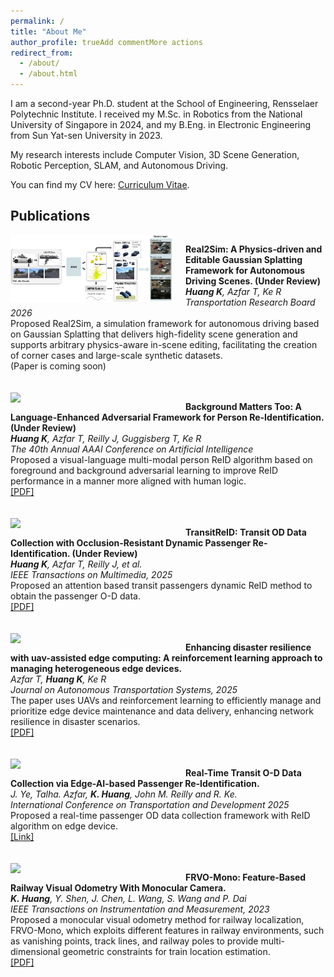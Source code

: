 ```yaml
---
permalink: /
title: "About Me"
author_profile: trueAdd commentMore actions
redirect_from: 
  - /about/
  - /about.html
---
```


I am a second-year Ph.D. student at the School of Engineering, Rensselaer Polytechnic Institute. I received my M.Sc. in Robotics from the National University of Singapore in 2024, and my B.Eng. in Electronic Engineering from Sun Yat-sen University in 2023.

My research interests include Computer Vision, 3D Scene Generation, Robotic Perception, SLAM, and Autonomous Driving.


You can find my CV here: [Curriculum Vitae](https://drive.google.com/file/d/1gXO0jIg54F7J9ZIKo97Ujxjv7fHnd1Ws/view?usp=sharing).

## Publications
<div style="overflow: auto; margin-bottom: 20px;">
  <img src="/images/6.png" width="260px" style="float: left; margin-right: 20px;"/>

  <strong>Real2Sim: A Physics‑driven and Editable Gaussian Splatting Framework for Autonomous Driving Scenes. (Under Review)</strong><br>
  <em>**Huang K**, Azfar T, Ke R</em><br>
  <em>Transportation Research Board 2026</em><br>
  Proposed Real2Sim, a simulation framework for autonomous driving based on Gaussian Splatting that delivers high-fidelity scene generation and supports arbitrary physics-aware in-scene editing, facilitating the creation of corner cases and large-scale synthetic datasets.<br>
  (Paper is coming soon)
</div>

<div style="overflow: auto; margin-bottom: 20px;">
  <img src="/images/1.jpg" width="260px" style="float: left; margin-right: 20px;"/>

  <strong>Background Matters Too: A Language-Enhanced Adversarial Framework for Person Re-Identification. (Under Review)</strong><br>
  <em>**Huang K**, Azfar T, Reilly J, Guggisberg T, Ke R</em><br>
  <em>The 40th Annual AAAI Conference on Artificial Intelligence</em><br>
  Proposed a visual-language multi-modal person ReID algorithm based on foreground and background adversarial learning to improve ReID performance in a manner more aligned with human logic.<br>
  <a href="https://arxiv.org/abs/2509.03032">[PDF]</a>
</div>

<div style="overflow: auto; margin-bottom: 20px;">
  <img src="/images/3.jpg" width="260px" style="float: left; margin-right: 20px;"/>

  <strong>TransitReID: Transit OD Data Collection with Occlusion-Resistant Dynamic Passenger Re-Identification. (Under Review)</strong><br>
  <em>**Huang K**, Azfar T, Reilly J, et al.</em><br>
  <em>IEEE Transactions on Multimedia, 2025</em><br>
  Proposed an attention based transit passengers dynamic ReID method to obtain the passenger O-D data.<br>
  <a href="https://arxiv.org/abs/2504.11500">[PDF]</a>
</div>

<div style="overflow: auto; margin-bottom: 20px;">
  <img src="/images/2.jpg" width="260px" style="float: left; margin-right: 20px;"/>

  <strong>Enhancing disaster resilience with uav-assisted edge computing: A reinforcement learning approach to managing heterogeneous edge devices.</strong><br>
  <em>Azfar T, **Huang K**, Ke R</em><br>
  <em>Journal on Autonomous Transportation Systems, 2025</em><br>
  The paper uses UAVs and reinforcement learning to efficiently manage and prioritize edge device maintenance and data delivery, enhancing network resilience in disaster scenarios.<br>
  <a href="https://dl.acm.org/doi/pdf/10.1145/3736643">[PDF]</a>
</div>

<div style="overflow: auto; margin-bottom: 20px;">
  <img src="/images/4.jpg" width="260px" style="float: left; margin-right: 20px;"/>

  <strong>Real-Time Transit O-D Data Collection via Edge-AI-based Passenger Re-Identification.</strong><br>
  <em>J. Ye, Talha. Azfar, **K. Huang**, John M. Reilly and R. Ke.</em><br>
  <em>International Conference on Transportation and Development 2025</em><br>
  Proposed a real-time passenger OD data collection framework with ReID algorithm on edge device.<br>
  <a href="https://ictd-pavements2025.eventscribe.net/fsPopup.asp?PresentationID=1559781&mode=presInfo">[Link]</a>
</div>

<div style="overflow: auto; margin-bottom: 20px;">
  <img src="/images/5.png" width="260px" style="float: left; margin-right: 20px;"/>

  <strong>FRVO-Mono: Feature-Based Railway Visual Odometry With Monocular Camera.</strong><br>
  <em>**K. Huang**, Y. Shen, J. Chen, L. Wang, S. Wang and P. Dai</em><br>
  <em>IEEE Transactions on Instrumentation and Measurement, 2023</em><br>
  Proposed a monocular visual odometry method for railway localization, FRVO-Mono, which exploits different features in railway environments, such as vanishing points, track lines, and railway poles to provide multi-dimensional geometric constraints for train location estimation.<br>
  <a href="https://ieeexplore.ieee.org/abstract/document/10290961">[PDF]</a>
</div>



<div style="width:100%; display:flex; justify-content:center; align-items:center;">
  <div style="width:500px; height:500px; overflow:hidden;">
    <div style="transform:scale(0.7); transform-origin: top left;">
      <script type="text/javascript" id="mapmyvisitors" 
        src="//mapmyvisitors.com/map.js?d=LzudXUWNuL3d5t4wOzQtY8kHRB3WRd9q0TVwPNK1sYM&cl=ffffff&w=a">
      </script>
    </div>
  </div>
</div>




